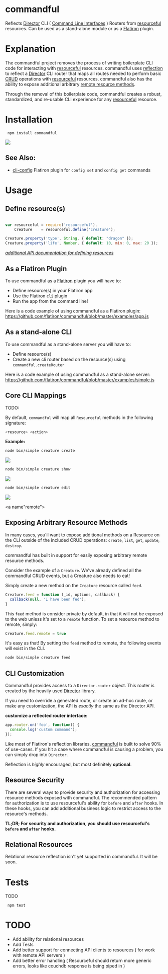 # commandful

Reflects [Director](http://github.com/flatiron/director) CLI ( [Command Line Interfaces](http://en.wikipedia.org/wiki/Command-line_interface) ) Routers from [resourceful](http://github.com/flatiron/resourceful) resources. Can be used as a stand-alone module or as a [Flatiron](http://github.com/flatiron/) plugin.

# Explanation

The commandful project removes the process of writing boilerplate CLI code for interacting with  [resourceful](http://github.com/flatiron/resourceful) resources. commandful uses <a href="http://en.wikipedia.org/wiki/Reflection_(computer_programming)">reflection</a> to reflect a [Director](http://github.com/flatiron/director) CLI router that maps all routes needed to perform basic [CRUD](http://en.wikipedia.org/wiki/Create,_read,_update_and_delete) operations with [resourceful](http://github.com/flatiron/resourceful) resources. commandful also has the ability to expose additional arbitrary <a href="#remote">remote resource methods</a>.

Through the removal of this boilerplate code, commandful creates a robust, standardized, and re-usable CLI experience for any [resourceful](http://github.com/flatiron/resourceful) resource.

# Installation

     npm install commandful

<img src="https://raw.github.com/flatiron/commandful/master/assets/root.png"></img>

## See Also:

- [cli-config](http://github.com/flatiron/cli-config) Flatiron plugin for `config set` and `config get` commands

# Usage

## Define resource(s)

```js

var resourceful = require('resourceful'),
    Creature    = resourceful.define('creature');

Creature.property('type', String, { default: "dragon" });
Creature.property('life', Number, { default: 10, min: 0, max: 20 });

```

*[additional API documentation for defining resources](http://github.com/flatiron/resourceful)*

## As a Flatiron Plugin

To use commandful as a <a href="http://github.com/flatiron/flatiron">Flatiron</a> plugin you will have to:

 - Define resource(s) in your Flatiron app
 - Use the Flatiron `cli` plugin
 - Run the app from the command line!

Here is a code example of using commandful as a Flatiron plugin: <a href="https://github.com/flatiron/commandful/blob/master/examples/app.js">https://github.com/flatiron/commandful/blob/master/examples/app.js</a>

## As a stand-alone CLI

To use commandful as a stand-alone server you will have to:

 - Define resource(s)
 - Create a new cli router based on the resource(s) using `commandful.createRouter`

Here is a code example of using commandful as a stand-alone server: <a href="https://github.com/flatiron/commandful/blob/master/examples/simple.js">https://github.com/flatiron/commandful/blob/master/examples/simple.js</a>

## Core CLI Mappings

TODO:

  By default, `commandful` will map all `Resourceful` methods in the following signature:

```bash
<resource> <action>
```

**Example:**

```bash
node bin/simple creature create
```
<img src="https://raw.github.com/flatiron/commandful/master/assets/create.png"></img>

```bash
node bin/simple creature show
```
<img src="https://raw.github.com/flatiron/commandful/master/assets/show.png"></img>

```bash
node bin/simple creature edit
```
<img src="https://raw.github.com/flatiron/commandful/master/assets/edit.png"></img>

<a name"remote"></a>
## Exposing Arbitrary Resource Methods

In many cases, you'll want to expose additional methods on a Resource on the CLI outside of the included CRUD operations: `create`, `list`, `get`, `update`, `destroy`.

commandful has built in support for easily exposing arbitrary remote resource methods.

Consider the example of a `Creature`. We've already defined all the commandful CRUD events, but a Creature also needs to eat! 

Simply create a new method on the `Creature` resource called `feed`.

```js
Creature.feed = function (_id, options, callback) {
  callback(null, 'I have been fed');
}
```
This `feed` method is consider private by default, in that it will not be exposed to the web unless it's set to a `remote` function. To set a resource method to remote, simply:

```js
Creature.feed.remote = true
```

It's easy as that! By setting the `feed` method to remote, the following events will exist in the CLI.

```bash
node bin/simple creature feed
```

## CLI Customization

Commandful provides access to a `Director.router` object. This router is created by the heavily used [Director](github.com/flatiron/director) library.

If you need to override a generated route, or create an ad-hoc route, or make any customization, the API is *exactly* the same as the Director API.

**customize a reflected router interface:**

```js
app.router.on('foo', function() {
  console.log('custom command');
});
```

Like most of Flatiron's reflection libraries, [commandful](http://github.com/flatiron/commandful) is built to solve 90% of use-cases. If you hit a case where commandful is causing a problem, you can simply drop into `Director`. 

Reflection is *highly* encouraged, but most definitely **optional**.

## Resource Security

There are several ways to provide security and authorization for accessing resource methods exposed with commandful. The recommended pattern for authorization is to use resourceful's ability for `before` and `after` hooks. In these hooks, you can add additional business logic to restrict access to the resource's methods. 

**TL;DR; For security and authorization, you should use resourceful's `before` and `after` hooks.**


## Relational Resources

Relational resource reflection isn't yet supported in commandful. It will be soon.

# Tests

TODO

     npm test

# TODO

 - Add ability for relational resources
 - Add Tests
 - Add better support for connecting API clients to resources ( for work with remote API servers )
 - Add better error handling ( Resourceful should return more generic errors, looks like couchdb response is being piped in )
